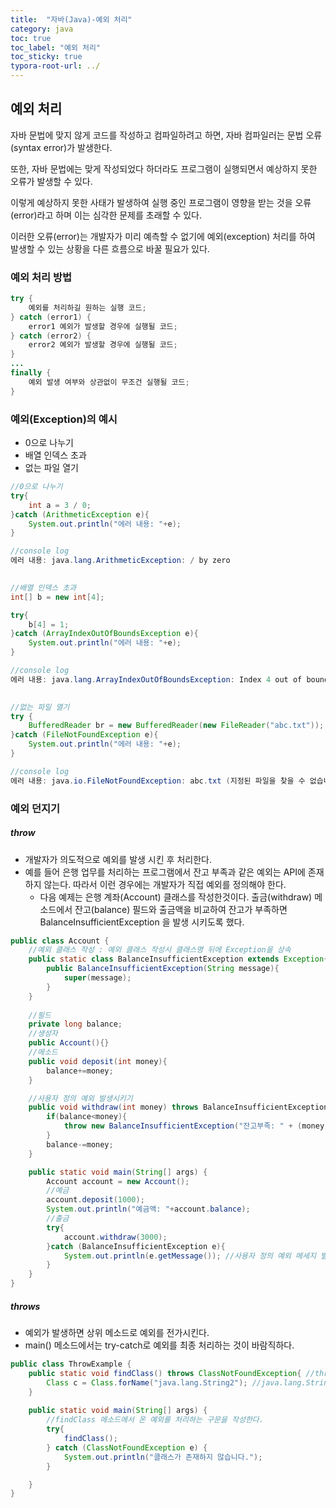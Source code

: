 ```yaml
---
title:  "자바(Java)-예외 처리"
category: java
toc: true
toc_label: "예외 처리"
toc_sticky: true
typora-root-url: ../
---
```




## 예외 처리

자바 문법에 맞지 않게 코드를 작성하고 컴파일하려고 하면, 자바 컴파일러는 문법 오류(syntax error)가 발생한다.

또한, 자바 문법에는 맞게 작성되었다 하더라도 프로그램이 실행되면서 예상하지 못한 오류가 발생할 수 있다.

이렇게 예상하지 못한 사태가 발생하여 실행 중인 프로그램이 영향을 받는 것을 오류(error)라고 하며 이는 심각한 문제를 초래할 수 있다.

이러한 오류(error)는 개발자가 미리 예측할 수 없기에 예외(exception) 처리를 하여 발생할 수 있는 상황을 다른 흐름으로 바꿀 필요가 있다.



### 예외 처리 방법

```java
try {
    예외를 처리하길 원하는 실행 코드;
} catch (error1) {
    error1 예외가 발생할 경우에 실행될 코드;
} catch (error2) {
    error2 예외가 발생할 경우에 실행될 코드;
}
...
finally {
    예외 발생 여부와 상관없이 무조건 실행될 코드;
}
```



### 예외(Exception)의 예시

- 0으로 나누기
- 배열 인덱스 초과
- 없는 파일 열기

````java
//0으로 나누기
try{
    int a = 3 / 0;
}catch (ArithmeticException e){
    System.out.println("에러 내용: "+e);
}

//console log
에러 내용: java.lang.ArithmeticException: / by zero

    
//배열 인덱스 초과
int[] b = new int[4];

try{
    b[4] = 1;
}catch (ArrayIndexOutOfBoundsException e){
    System.out.println("에러 내용: "+e);
}

//console log
에러 내용: java.lang.ArrayIndexOutOfBoundsException: Index 4 out of bounds for length 4

        
//없는 파일 열기
try {
    BufferedReader br = new BufferedReader(new FileReader("abc.txt"));
}catch (FileNotFoundException e){
    System.out.println("에러 내용: "+e);
}

//console log
에러 내용: java.io.FileNotFoundException: abc.txt (지정된 파일을 찾을 수 없습니다)
````





### 예외 던지기



##### throw

- 개발자가 의도적으로 예외를 발생 시킨 후 처리한다.
- 예를 들어 은행 업무를 처리하는 프로그램에서 잔고 부족과 같은 예외는 API에 존재하지 않는다. 따라서 이런 경우에는 개발자가 직접 예외를 정의해야 한다.
  - 다음 예제는 은행 계좌(Account) 클래스를 작성한것이다. 출금(withdraw) 메소드에서 잔고(balance) 필드와 출금액을 비교하여 잔고가 부족하면 BalanceInsufficientException 을 발생 시키도록 했다.

```java
public class Account {
    //예외 클래스 작성 : 예외 클래스 작성시 클래스명 뒤에 Exception을 상속
    public static class BalanceInsufficientException extends Exception{
        public BalanceInsufficientException(String message){
            super(message);
        }
    }
    
    //필드
    private long balance;
    //생성자
    public Account(){}
    //메소드
    public void deposit(int money){
        balance+=money;
    }

    //사용자 정의 예외 발생시키기
    public void withdraw(int money) throws BalanceInsufficientException{
        if(balance<money){
            throw new BalanceInsufficientException("잔고부족: " + (money - balance) + "원이 모자릅니다.");
        }
        balance-=money;
    }

    public static void main(String[] args) {
        Account account = new Account();
        //예금
        account.deposit(1000);
        System.out.println("예금액: "+account.balance);
        //출금
        try{
            account.withdraw(3000);
        }catch (BalanceInsufficientException e){
            System.out.println(e.getMessage());	//사용자 정의 예외 메세지 발생
        }
    }
}
```





##### throws

- 예외가 발생하면 상위 메소드로 예외를 전가시킨다.
- main() 메소드에서는 try-catch로 예외를 최종 처리하는 것이 바람직하다.

```java
public class ThrowExample {
    public static void findClass() throws ClassNotFoundException{ //throws를 통해 상위 메소드로 예외를 전가
        Class c = Class.forName("java.lang.String2"); //java.lang.String2라는 클래스는 존재하지 않으므로 오류를 발생시킨다.
    }
    
    public static void main(String[] args) {
        //findClass 메소드에서 온 예외를 처리하는 구문을 작성한다.
        try{
            findClass();
        } catch (ClassNotFoundException e) {
            System.out.println("클래스가 존재하지 않습니다.");
        }

    }
}
```

